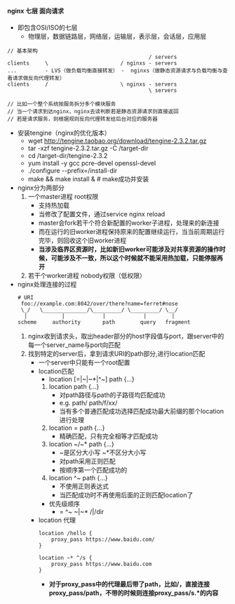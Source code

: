 #### nginx 七层 面向请求
* 即包含OSI/ISO的七层
    * 物理层，数据链路层，网络层，运输层，表示层，会话层，应用层
```
// 基本架构
                                             / servers
clients     \                       / nginxs - servers
...         - LVS（做负载均衡直接转发） -  nginxs（做静态资源请求与负载均衡与查看请求做反向代理转发）
clients     /                       \ nginxs - servers
                                             \ servers

// 比如一个整个系统按服务拆分多个模块服务
// 当一个请求到达nginx，nginx去读判断若是静态资源请求则直接返回
// 若是请求服务，则根据规则反向代理转发给后台对应的服务器
```
* 安装tengine（nginx的优化版本）
    * wget http://tengine.taobao.org/download/tengine-2.3.2.tar.gz
    * tar -xzf tengine-2.3.2.tar.gz -C /target-dir
    * cd /target-dir/tengine-2.3.2
    * yum install -y gcc pcre-devel openssl-devel
    * ./configure --prefix=/install-dir
    * make && make install &   # make成功并安装
* nginx分为两部分
    1. 一个master进程 root权限
        * 支持热加载
        * 当修改了配置文件，通过service nginx reload
        * master会fork若干个符合新配置的worker子进程，处理来的新连接
        * 而在运行的旧worker进程保持原来的配置继续运行，当当前周期运行完毕，则回收这个旧worker进程
        * **当涉及临界区资源时，比如新旧worker可能涉及对共享资源的操作时候，可能涉及不一致，所以这个时候就不能采用热加载，只能停服再开**   
    2. 若干个worker进程  nobody权限（低权限）
* nginx处理连接的过程
    ```
    # URI
     foo://example.com:8042/over/there?name=ferret#nose
     \_/   \______________/\_________/ \_________/ \__/
      |           |            |            |        |
    scheme     authority       path        query   fragment
    ```
    1. nginx收到请求头，取出header部分的host字段值与port，跟server中的每一个server_name与port向匹配
    2. 找到特定的server后，拿到请求URI的path部分,进行location匹配
        * 一个server中只能有一个root配置
        * location匹配
            * location [=|~|~*|^~] path {...}
            1. location path {...}
                * 对path路径与path的子路径均匹配成功
                * e.g. path/   path/f/xx/
                * 当有多个普通匹配成功选择匹配成功最大前缀的那个location进行处理
            2. location = path {...}
                * 精确匹配，只有完全相等才匹配成功
            3. location ~/~* path {...}
                * ~是区分大小写 ~*不区分大小写
                * 对path采用正则匹配
                * 按顺序第一个匹配成功的
            4. location ^~ path {...}
                * 不使用正则表达式
                * 当匹配成功时不再使用后面的正则匹配location了
            * 优先级顺序
                * =     ^~      ~|~*    /|/dir
        * location 代理
            ```
            location /hello {
                proxy_pass https://www.baidu.com/
            }
          
            location ~* ^/s {
                proxy_pass https://www.baidu.com
            }
            ```
            * **对于proxy_pass中的代理最后带了path，比如/，直接连接proxy_pass/path，不带的时候则连接proxy_pass/s.\*的内容**
            
                 
                
    

    